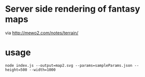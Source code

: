 # Server side rendering of fantasy maps

via http://mewo2.com/notes/terrain/

# usage

`node index.js --output=map2.svg --params=sampleParams.json --height=500 --width=1000`
